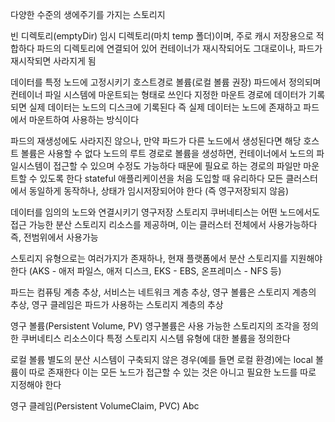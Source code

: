 다양한 수준의 생에주기를 가지는 스토리지

빈 디렉토리(emptyDir)
임시 디렉토리(마치 temp 폴더)이며, 주로 캐시 저장용으로 적합하다
파드의 디렉토리에 연결되어 있어 컨테이너가 재시작되어도 그대로이나, 파드가 재시작되면 사라지게 됨


데이터를 특정 노드에 고정시키기
호스트경로 볼륨(로컬 볼륨 권장)
파드에서 정의되며 컨테이너 파일 시스템에 마운트되는 형태로 쓰인다
지정한 마운트 경로에 데이터가 기록되면 실제 데이터는 노드의 디스크에 기록된다
즉 실제 데이터는 노드에 존재하고 파드에서 마운트하여 사용하는 방식이다

파드의 재생성에도 사라지진 않으나, 만약 파드가 다른 노드에서 생성된다면 해당 호스트 볼륨은 사용할 수 없다
노드의 루트 경로로 볼륨을 생성하면, 컨테이너에서 노드의 파일시스템이 접근할 수 있으며 수정도 가능하다
때문에 필요로 하는 경로의 파일만 마운트할 수 있도록 한다
stateful 애플리케이션을 처음 도입할 때 유리하다
모든 클러스터에서 동일하게 동작하나, 상태가 임시저장되어야 한다
(즉 영구저장되지 않음)


데이터를 임의의 노드와 연결시키기
영구저장 스토리지
쿠버네티스는 어떤 노드에서도 접근 가능한 분산 스토리지 리소스를 제공하며, 이는 클러스터 전체에서 사용가능하다
즉, 전범위에서 사용가능

스토리지 유형으로는 여러가지가 존재하나, 현재 플랫폼에서 분산 스토리지를 지원해야 한다
(AKS - 애저 파일스, 애저 디스크, EKS - EBS, 온프레미스 - NFS 등)

파드는 컴퓨팅 계층 추상, 서비스는 네트워크 계층 추상, 영구 볼륨은 스토리지 계층의 추상, 영구 클레임은 파드가 사용하는 스토리지 계층의 추상

영구 볼륨(Persistent Volume, PV)
영구볼륨은 사용 가능한 스토리지의 조각을 정의한 쿠버네티스 리소스이다
특정 스토리지 시스템 유형에 대한 볼륨을 정의한다

로컬 볼륨
별도의 분산 시스템이 구축되지 않은 경우(예를 들면 로컬 환경)에는 local 볼륨이 따로 존재한다
이는 모든 노드가 접근할 수 있는 것은 아니고 필요한 노드를 따로 지정해야 한다

영구 클레임(Persistent VolumeClaim, PVC)
Abc